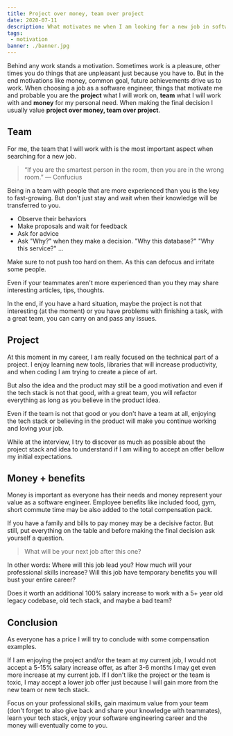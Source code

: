```yaml
---
title: Project over money, team over project
date: 2020-07-11
description: What motivates me when I am looking for a new job in software engineering.
tags:
 - motivation
banner: ./banner.jpg
---
```


Behind any work stands a motivation. Sometimes work is a pleasure, other times you do things that are unpleasant just because you have to.
But in the end motivations like money, common goal, future achievements drive us to work.
When choosing a job as a software engineer, things that motivate me and probable you are the **project** what I will work on,
**team** what I will work with and **money** for my personal need.
When making the final decision I usually value **project over money, team over project**.

## Team

For me, the team that I will work with is the most important aspect when searching for a new job.

> “If you are the smartest person in the room, then you are in the wrong room.” ― Confucius

Being in a team with people that are more experienced than you is the key to fast-growing.
But don't just stay and wait when their knowledge will be transferred to you.

- Observe their behaviors
- Make proposals and wait for feedback
- Ask for advice
- Ask "Why?" when they make a decision. "Why this database?" "Why this service?" ...

Make sure to not push too hard on them. As this can defocus and irritate some people.

Even if your teammates aren't more experienced than you they may share interesting articles, tips, thoughts.

In the end, if you have a hard situation, maybe the project is not that interesting (at the moment) or you have problems with finishing a task,
with a great team, you can carry on and pass any issues.

## Project

At this moment in my career, I am really focused on the technical part of a project.
I enjoy learning new tools, libraries that will increase productivity, and when coding I am trying to create a piece of art.

But also the idea and the product may still be a good motivation and even if the tech stack is not that good,
with a great team, you will refactor everything as long as you believe in the product idea.

Even if the team is not that good or you don't have a team at all, enjoying the tech stack or believing in the product
will make you continue working and loving your job.

While at the interview, I try to discover as much as possible about the project stack and idea to understand if
I am willing to accept an offer bellow my initial expectations.

## Money + benefits

Money is important as everyone has their needs and money represent your value as a software engineer.
Employee benefits like included food, gym, short commute time may be also added to the total compensation pack.

If you have a family and bills to pay money may be a decisive factor.
But still, put everything on the table and before making the final decision ask yourself a question.

> What will be your next job after this one?

In other words: Where will this job lead you? How much will your professional skills increase?
Will this job have temporary benefits you will bust your entire career?

Does it worth an additional 100% salary increase to work with a 5+ year old legacy codebase, old tech stack, and maybe a bad team?

## Conclusion

As everyone has a price I will try to conclude with some compensation examples.

If I am enjoying the project and/or the team at my current job, I would not accept a 5-15% salary increase offer,
as after 3-6 months I may get even more increase at my current job.
If I don't like the project or the team is toxic, I may accept a lower job offer just because
I will gain more from the new team or new tech stack.

Focus on your professional skills, gain maximum value from your team (don't forget to also give back and share your knowledge with teammates),
learn your tech stack, enjoy your software engineering career and the money will eventually come to you.
